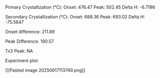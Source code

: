 Primary Crystallization (°C):
	Onset: 476.47
	Peak: 502.45
	Delta H: -6.7186

Secondary Crystallization  (°C):
	Onset: 688.36
	Peak: 693.02
	Delta H: -75.5647

Onset difference: 211.89

Peak Difference: 190.57

Tx3 Peak: NA

Experiment plot:

![[Pasted image 20250617113749.png]]
